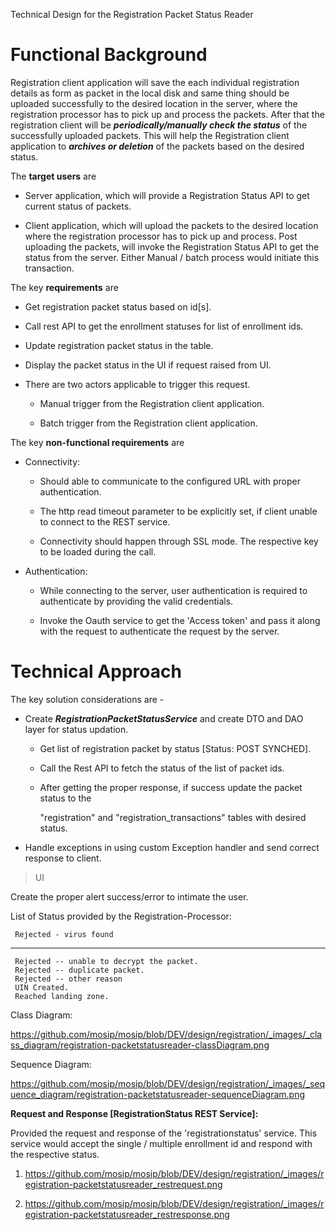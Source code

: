 Technical Design for the Registration Packet Status Reader

**Functional Background**
=========================

Registration client application will save the each individual
registration details as form as packet in the local disk and same thing
should be uploaded successfully to the desired location in the server,
where the registration processor has to pick up and process the packets.
After that the registration client will be ***periodically/manually
check the status*** of the successfully uploaded packets. This will help
the Registration client application to ***archives or deletion*** of the
packets based on the desired status.

The **target users** are

-   Server application, which will provide a Registration Status API to
    get current status of packets.

-   Client application, which will upload the packets to the desired
    location where the registration processor has to pick up and
    process. Post uploading the packets, will invoke the Registration
    Status API to get the status from the server. Either Manual / batch
    process would initiate this transaction.

The key **requirements** are

-   Get registration packet status based on id\[s\].

-   Call rest API to get the enrollment statuses for list of enrollment
    ids.

-   Update registration packet status in the table.

-   Display the packet status in the UI if request raised from UI.

-   There are two actors applicable to trigger this request.

    -   Manual trigger from the Registration client application.

    -   Batch trigger from the Registration client application.

The key **non-functional requirements** are

-   Connectivity:

    -   Should able to communicate to the configured URL with proper
        authentication.

    -   The http read timeout parameter to be explicitly set, if client
        unable to connect to the REST service.

    -   Connectivity should happen through SSL mode. The respective key
        to be loaded during the call.

-   Authentication:

    -   While connecting to the server, user authentication is required
        to authenticate by providing the valid credentials.

    -   Invoke the Oauth service to get the 'Access token' and pass it
        along with the request to authenticate the request by the
        server.


**Technical Approach**
=======================
The key solution considerations are -

-   Create ***RegistrationPacketStatusService*** and create DTO and DAO
    layer for status updation.

    -   Get list of registration packet by status \[Status: POST
        SYNCHED\].

    -   Call the Rest API to fetch the status of the list of packet ids.

    -   After getting the proper response, if success update the packet
        status to the

        "registration" and "registration\_transactions" tables with
        desired status.

-   Handle exceptions in using custom Exception handler and send correct
    response to client.

> UI

Create the proper alert success/error to intimate the user.


List of Status provided by the Registration-Processor:

     Rejected - virus found
  -- -------------------------------------------
     Rejected -- unable to decrypt the packet.
     Rejected -- duplicate packet.
     Rejected -- other reason
     UIN Created.
     Reached landing zone.
     

Class Diagram:

<https://github.com/mosip/mosip/blob/DEV/design/registration/_images/_class_diagram/registration-packetstatusreader-classDiagram.png>

Sequence Diagram:

<https://github.com/mosip/mosip/blob/DEV/design/registration/_images/_sequence_diagram/registration-packetstatusreader-sequenceDiagram.png>

                                 
**Request and Response \[RegistrationStatus REST Service\]:**

Provided the request and response of the 'registrationstatus' service.
This service would accept the single / multiple enrollment id and
respond with the respective status.

1.  <https://github.com/mosip/mosip/blob/DEV/design/registration/_images/registration-packetstatusreader_restrequest.png>

2.  <https://github.com/mosip/mosip/blob/DEV/design/registration/_images/registration-packetstatusreader_restresponse.png>
